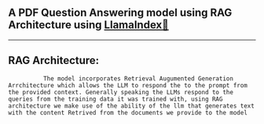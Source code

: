 ## **A PDF Question Answering model using RAG Architecture using [LlamaIndex🦙](https://docs.llamaindex.ai/en/stable/)**
---

## **RAG Architecture**:
              The model incorporates Retrieval Augumented Generation Arrchitecture which allows the LLM to respond the to the prompt from the provided context. Generally speaking the LLMs respond to the queries from the training data it was trained with, using RAG architecture we make use of the ability of the llm that generates text with the content Retrived from the documents we provide to the model
